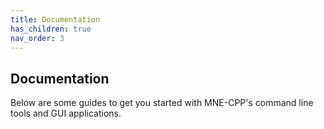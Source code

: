 ```yaml
---
title: Documentation
has_children: true
nav_order: 3
---
```

## Documentation

Below are some guides to get you started with MNE-CPP's command line tools and GUI applications. 